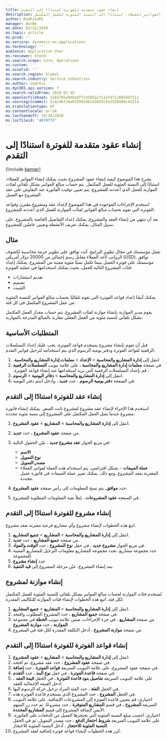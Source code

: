 ```yaml
---
title: إنشاء عقود متقدمة للفوترة استنادًا إلى التقدم
description: يشرح هذا الموضوع كيفية إنشاء عقود المشروع بحيث يمكنك إنشاء الفواتير للعملاء، استنادًا إلى النسبة المئوية للعمل المكتمل.
author: RadhikaRS
manager: AnnBe
ms.date: 03/26/2020
ms.topic: article
ms.prod: ''
ms.service: dynamics-ax-applications
ms.technology: ''
audience: Application User
ms.reviewer: kfend
ms.search.scope: Core, Operations
ms.custom: ''
ms.assetid: ''
ms.search.region: Global
ms.search.industry: Service industries
ms.author: andchoi
ms.dyn365.ops.version: 7
ms.search.validFrom: 2019-01-15
ms.openlocfilehash: 1a83785a9db4dffc4585acf11ef971c08594f312
ms.sourcegitcommit: 5c4c9bf3ba018562d6cb3443c01d550489c415fa
ms.translationtype: HT
ms.contentlocale: ar-SA
ms.lasthandoff: 10/16/2020
ms.locfileid: "4070773"
---
```

# <a name="create-advanced-contracts-for-billing-based-on-progress"></a>إنشاء عقود متقدمة للفوترة استنادًا إلى التقدم
[!include [banner](../includes/banner.md)]

يشرح هذا الموضوع كيفية إنشاء عقود المشروع بحيث يمكنك إنشاء الفواتير للعملاء، استنادًا إلى النسبة المئوية للعمل المكتمل. يتم حساب مبالغ الفواتير بشكل تلقائي لفئات الموازنة للعمل الذي أعددته للمشروع. يتم تعيين توقيت الفاتورة عند التفاوض على عقد المشروع مع العميل.

استخدم الإجراءات الموجودة في هذا الموضوع لإعداد عقد ومشروع مقترن وقواعد الفوترة التي تقوم بحساب مبالغ الفواتير لفئات الموازنة للعمل الذي أعددته للمشروع.

بعد أن تنتهي من إنشاء العقد والمشروع، يمكنك إعداد التفاصيل الخاصة بالمشروع. على سبيل المثال، يمكنك تعريف الأنشطة وتعيين عاملين للمشروع.

## <a name="example"></a>مثال

تعمل مؤسستك في مجال تطوير البرامج. أنت توافق على تطوير حزمة محاسبية لكشوف الرواتب لأحد العملاء مقابل رسم إجمالي من 20000 دولار أمريكي (USD). توافق مؤسستك على فوترة العميل بينما تكمل نسبًا مئوية معينة من المشروع. يمكنك إعداد فئات المشروع التالية للعمل، بحيث يمكنك استخدامها في عملية الفوترة:

- تقديم استشارات
- تصميم
- التثبيت

يمكنك أيضًا إعداد قواعد الفوترة التي تقوم تلقائيًا بحساب مبالغ الفواتير للنسبة المئوية من عمل المشروع المكتمل في كل فئة.

يقوم مدير الموازنة بإنشاء موازنة لفئات المشروع. يتم حساب مقدار العمل المكتمل بشكل تلقائي كنسبة مئوية من العمل الفعلي مقارنة بالمبالغ المدرجة بالموازنة.

## <a name="prerequisites"></a>المتطلبات الأساسية

قبل أن تقوم بإنشاء مشروع يستخدم قواعد الفوترة، يجب عليك إعداد التسلسلات الرقمية لقواعد الفوترة ودفتر يومية الرسوم الذي يتم استخدامه لترحيل فواتير التقدم.

1. انتقل إلى **إدارة المشاريع والمحاسبة** \> **الإعداد** \> **معلمات إدارة المشاريع والمحاسبة‬‏‫**.
2. في صفحة **معلمات إدارة المشاريع والمحاسبة‬‏‫** ، على علامة تبويب **التسلسلات الرقمية** ، قم بإعداد التسلسلات الرقمية التي تريد استخدامها عند إنشاء قواعد الفوترة.
3. انتقل إلى **إدارة المشاريع والمحاسبة** \> **دفاتر اليومية** \> **الرسوم**.
4. في الصفحة **دفتر يومية الرسوم** ، حدد **جديد** ، وأدخل اسم دفتر اليومية.

## <a name="create-a-contract-for-progress-billings"></a>إنشاء عقد للفوترة استنادًا إلى التقدم‬

استخدم هذا الإجراء لإنشاء عقد مشروع لمشروع ثابت السعر. يمكنك إنشاء فاتورة مشروع عندما يصل العمل المكتمل على المشروع إلى نسبة مئوية محددة.

1. انتقل إلى **إدارة المشاريع والمحاسبة** \> **المشاريع** \> **عقود المشروع**.
2. من صفحة **عقود المشروع** ، حدد **جديد**.
3. في مربع الحوار **عقد مشروع جديد** ، عيّن الحقول التالية:

    - **الاسم**
    - **نوع التمويل**
    - **مصدر التمويل**
    - **عملة المبيعات** - بشكل افتراضي، يتم استخدام هذه العملة لفواتير العملاء المقترنة بعقد المشروع. ومع ذلك، يمكنك تغيير عملة المبيعات في فاتورة عميل محددة.

4. حدد **موافق**. يتم نسخ المعلومات إلى رأس صفحة **عقود المشروع**.
5. في الصفحة **عقود المشروعات** ، إملأ بقية المعلومات المطلوبة للمشروع.

## <a name="create-a-project-for-progress-billings"></a>إنشاء مشروع للفوترة استنادًا إلى التقدم‬

اتبع هذه الخطوات لإنشاء مشروع وأي مشاريع فرعية مقترنة بعقد مشروع.

1. انتقل إلى **إدارة المشاريع والمحاسبة** \> **المشاريع** \> **جميع المشاريع**.
2. من صفحة **جميع المشاريع** ، حدد **جديد**.
3. في مربع الحوار **مشروع جديد** ، في حقل **نوع المشروع** ، حدد **الوقت والمواد**.
4. حدد مجموعة مشاريع. تحدد مجموعة المشاريع معلومات الترحيل للمشاريع المعينة للمجموعة.
5. حدد **إنشاء مشروع**
6. بعد إنشاء المشروع، عيّن مرحلة المشروع إلى **قيد التنفيذ**.

## <a name="create-a-budget-for-a-project"></a>إنشاء موازنة لمشروع

تُستخدم فئات الموازنة لحساب مبالغ الفواتير بشكل تلقائي للنسبة المئوية للعمل المكتمل لكل فئة. اتبع هذه الخطوات لإنشاء فئات الموازنة للتكاليف المقدرة.

1. انتقل إلى **إدارة المشاريع والمحاسبة** \> **المشاريع** \> **جميع المشاريع**.
2. في صفحة **جميع المشاريع** ، حدد المشروع المطلوب وافتحه.
3. من صفحة **المشاريع** ، في جزء الإجراءات، ضمن علامة تبويب **الخطة** في مجموعة **الموازنة** ، حدد **موازنة المشروع**.
4. من صفحة **موازنة المشروع** ، أدخل التكلفة المقدرة لكل فئة في المشروع.

## <a name="create-billing-rules-for-progress-billings"></a>إنشاء قواعد الفوترة للفوترة استنادًا إلى التقدم‬‬

1. انتقل إلى **إدارة المشاريع والمحاسبة** \> **المشاريع** \> **عقود المشروع**.
2. في صفحة **عقود المشروع** ، حدد عقد مشروع، ثم افتحه.
3. في صفحة عقود المشروع، على علامة التبويب السريعة **قواعد الفوترة** ، حدد **إضافة**.
4. في صفحة **قاعدة الفوترة** ، في حقل **نوع البند** ، حدد **التقدم**.
5. على علامة التبويب السريعة **تفاصيل بنود قاعدة الفوترة** ، في الحقل **قيمة العقد** ، أدخل القيمة الإجمالية للعقد.
6. في الحقل **الفئة** ، حدد الفئة المراد ترحيل حركة الرسوم اليها.
7. في الحقل **المشروع** ، حدد المشروع الذي يستخدم قاعدة الفوترة هذه.
8. اختياري: قم بتعيين قاعدة الفوترة إلى المشروعات الإضافية. على علامة التبويب السريعة **المشروع** ، في قسم **المشاريع المتوفرة** ، حدد مشروعًا، ثم حدد زر السهم الأيمن لإضافة المشروع إلى قسم **المشاريع المحددة**.
9. اختياري: احسب مبلغ النسبة المئوية التي يحتجزها العميل من الدفعات على الفاتورة. على علامة التبويب السريعة **شروط احتجاز الدفع** ، حدد مصدر التمويل، ثم في الحقل **النسبة المئوية للاحتجاز** ، أدخل النسبة المئوية للاحتجاز.
10. كرر هذه الخطوات لإنشاء قواعد فوترة إضافية لعقد المشروع.
